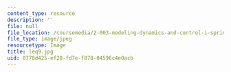 ```yaml
---
content_type: resource
description: ''
file: null
file_location: /coursemedia/2-003-modeling-dynamics-and-control-i-spring-2005/0778d425ef28fd7ef87804596c4e0acb_leq9.jpg
file_type: image/jpeg
resourcetype: Image
title: leq9.jpg
uid: 0778d425-ef28-fd7e-f878-04596c4e0acb
---
```

